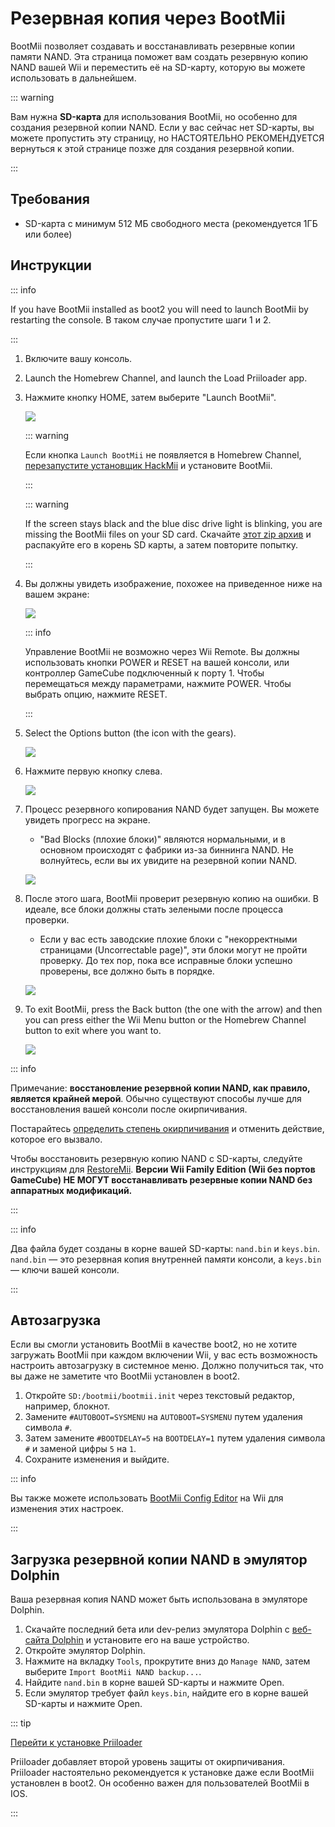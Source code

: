 # Резервная копия через BootMii

BootMii позволяет создавать и восстанавливать резервные копии памяти NAND.
Эта страница поможет вам создать резервную копию NAND вашей Wii и переместить её на SD-карту, которую вы можете использовать в дальнейшем.

::: warning

Вам нужна **SD-карта** для использования BootMii, но особенно для создания резервной копии NAND. Если у вас сейчас нет SD-карты, вы можете пропустить эту страницу, но НАСТОЯТЕЛЬНО РЕКОМЕНДУЕТСЯ вернуться к этой странице позже для создания резервной копии.

:::

## Требования

- SD-карта с минимум 512 МБ свободного места (рекомендуется 1ГБ или более)

## Инструкции

::: info

If you have BootMii installed as boot2 you will need to launch BootMii by restarting the console. В таком случае пропустите шаги 1 и 2.

:::

1. Включите вашу консоль.

2. Launch the Homebrew Channel, and launch the Load Priiloader app.

3. Нажмите кнопку HOME, затем выберите "Launch BootMii".

   ![](/images/bootmii/BootMii_HBC.png)

   ::: warning

   Если кнопка `Launch BootMii` не появляется в Homebrew Channel, [перезапустите установщик HackMii](hackmii) и установите BootMii.

   :::

   ::: warning

   If the screen stays black and the blue disc drive light is blinking, you are missing the BootMii files on your SD card. Скачайте [этот zip архив](/assets/files/bootmii_sd_files.zip) и распакуйте его в корень SD карты, а затем повторите попытку.

   :::

4. Вы должны увидеть изображение, похожее на приведенное ниже на вашем экране:

   ![](/images/bootmii/BootMii_Main.png)

   ::: info

   Управление BootMii не возможно через Wii Remote.
   Вы должны использовать кнопки POWER и RESET на вашей консоли, или контроллер GameCube подключенный к порту 1.
   Чтобы перемещаться между параметрами, нажмите POWER. Чтобы выбрать опцию, нажмите RESET.

   :::

5. Select the Options button (the icon with the gears).

   ![](/images/bootmii/BootMii_Gears.png)

6. Нажмите первую кнопку слева.

   ![](/images/bootmii/BootMii_Backup.png)

7. Процесс резервного копирования NAND будет запущен. Вы можете увидеть прогресс на экране.

   - "Bad Blocks (плохие блоки)" являются нормальными, и в основном происходят с фабрики из-за биннинга NAND. Не волнуйтесь, если вы их увидите на резервной копии NAND.

   ![](/images/bootmii/BootMii_NAND_Backup.png)

8. После этого шага, BootMii проверит резервную копию на ошибки. В идеале, все блоки должны стать зелеными после процесса проверки.

   - Если у вас есть заводские плохие блоки с "некорректными страницами (Uncorrectable page)", эти блоки могут не пройти проверку. До тех пор, пока все исправные блоки успешно проверены, все должно быть в порядке.

   ![](/images/bootmii/BootMii_NAND_Backup_Verify.png)

9. To exit BootMii, press the Back button (the one with the arrow) and then you can press either the Wii Menu button or the Homebrew Channel button to exit where you want to.

   ![](/images/bootmii/BootMii_Return.png)

::: info

Примечание: **восстановление резервной копии NAND, как правило, является крайней мерой**. Обычно существуют способы лучше для восстановления вашей консоли после окирпичивания.

Постарайтесь [определить степень окирпичивания](bricks) и отменить действие, которое его вызвало.

Чтобы восстановить резервную копию NAND с SD-карты, следуйте инструкциям для [RestoreMii](bootmiirecover).
**Версии Wii Family Edition (Wii без портов GameCube) НЕ МОГУТ восстанавливать резервные копии NAND без аппаратных модификаций.**

:::

::: info

Два файла будет созданы в корне вашей SD-карты: `nand.bin` и `keys.bin`. `nand.bin` — это резервная копия внутренней памяти консоли, а `keys.bin` — ключи вашей консоли.

:::

## Автозагрузка

Если вы смогли установить BootMii в качестве boot2, но не хотите загружать BootMii при каждом включении Wii, у вас есть возможность настроить автозагрузку в системное меню. Должно получиться так, что вы даже не заметите что BootMii установлен в boot2.

1. Откройте `SD:/bootmii/bootmii.init` через текстовый редактор, например, блокнот.
2. Замените `#AUTOBOOT=SYSMENU` на `AUTOBOOT=SYSMENU` путем удаления символа `#`.
3. Затем замените `#BOOTDELAY=5` на `BOOTDELAY=1` путем удаления символа `#` и заменой цифры `5` на `1`.
4. Сохраните изменения и выйдите.

::: info

Вы также можете использовать [BootMii Config Editor](https://oscwii.org/library/app/BootMiiConfigurationEditor) на Wii для изменения этих настроек.

:::

## Загрузка резервной копии NAND в эмулятор Dolphin

Ваша резервная копия NAND может быть использована в эмуляторе Dolphin.

1. Скачайте последний бета или dev-релиз эмулятора Dolphin с [веб-сайта Dolphin](https://dolphin-emu.org/) и установите его на ваше устройство.
2. Откройте эмулятор Dolphin.
3. Нажмите на вкладку `Tools`, прокрутите вниз до `Manage NAND`, затем выберите `Import BootMii NAND backup...`.
4. Найдите `nand.bin` в корне вашей SD-карты и нажмите Open.
5. Если эмулятор требует файл `keys.bin`, найдите его в корне вашей SD-карты и нажмите Open.

::: tip

[Перейти к установке Priiloader](priiloader)

Priiloader добавляет второй уровень защиты от окирпичивания. Priiloader настоятельно рекомендуется к установке даже если BootMii установлен в boot2. Он особенно важен для пользователей BootMii в IOS.

:::
